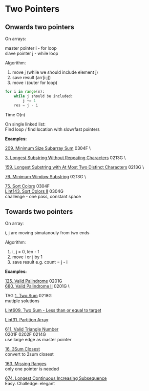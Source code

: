 # Two Pointers

## Onwards two pointers

On arrays:

master pointer i - for loop
\
slave pointer j - while loop

Algorithm:
  1. move j (while we should include element j)
  2. save result (arr[i:j])
  3. move i (outer for loop)

```python
for i in range(n):
    while j should be included:
        j += 1
    res = j - i
```
Time O(n)

On single linked list:\
Find loop / find location with slow/fast pointers


__Examples:__

[209. Minimum Size Subarray Sum](https://leetcode.com/problems/minimum-size-subarray-sum/)
0304F \

[3. Longest Substring Without Repeating Characters](https://leetcode.com/problems/longest-substring-without-repeating-characters/)
0213G \

[159. Longest Substring with At Most Two Distinct Characters](https://leetcode.com/problems/longest-substring-with-at-most-two-distinct-characters/)
0213G \

[76. Minimum Window Substring](https://leetcode.com/problems/minimum-window-substring/)
0213G \

[75. Sort Colors](https://leetcode.com/problems/sort-colors/)
0304F \
[Lint143. Sort Colors II](https://www.lintcode.com/problem/sort-colors-ii/description)
0304G \
challenge - one pass, constant space 


## Towards two pointers

On array:

i, j are moving simutanouly from two ends

Algorithm:
  1. i, j = 0, len - 1
  2. move i or j by 1
  3. save result e.g. count = j - i


__Examples:__

[125. Valid Palindrome](https://leetcode.com/problems/valid-palindrome/)
0201G \
[680. Valid Palindrome II](https://leetcode.com/problems/valid-palindrome-ii/)
0201G \

TAG
[1. Two Sum](https://leetcode.com/problems/two-sum/) 
0218G \
mutiple solutions

[Lint609. Two Sum - Less than or equal to target](https://www.lintcode.com/problem/two-sum-less-than-or-equal-to-target/)

[Lint31. Partition Array](https://www.lintcode.com/problem/partition-array/description)

[611. Valid Triangle Number](https://leetcode.com/problems/valid-triangle-number/)  
0201F 0202F 0214G\
use large edge as master pointer

[16. 3Sum Closest](https://leetcode.com/problems/3sum-closest/)
\
convert to 2sum closest

[163. Missing Ranges](https://leetcode.com/problems/missing-ranges/) 
\
only one pointer is needed

[674. Longest Continuous Increasing Subsequence](https://leetcode.com/problems/longest-continuous-increasing-subsequence/)
\
Easy. Challedge: elegant


